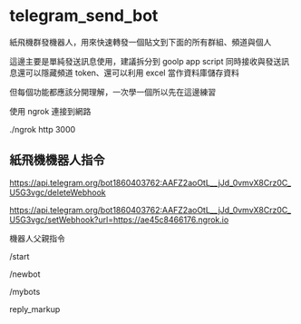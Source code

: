 # telegram_send_bot

紙飛機群發機器人，用來快速轉發一個貼文到下面的所有群組、頻道與個人

這邊主要是單純發送訊息使用，建議拆分到 goolp app script 同時接收與發送訊息還可以隱藏頻道 token、還可以利用 excel 當作資料庫儲存資料

但每個功能都應該分開理解，一次學一個所以先在這邊練習

使用 ngrok 連接到網路

./ngrok http 3000

## 紙飛機機器人指令

https://api.telegram.org/bot1860403762:AAFZ2aoOtL__jJd_0vmvX8Crz0C_U5G3vgc/deleteWebhook

https://api.telegram.org/bot1860403762:AAFZ2aoOtL__jJd_0vmvX8Crz0C_U5G3vgc/setWebhook?url=https://ae45c8466176.ngrok.io

機器人父親指令

/start

/newbot

/mybots

reply_markup
